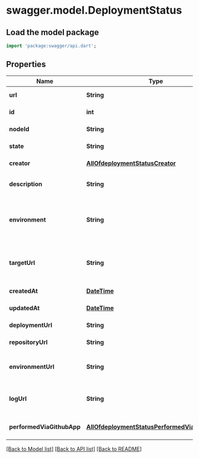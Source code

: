 # swagger.model.DeploymentStatus

## Load the model package
```dart
import 'package:swagger/api.dart';
```

## Properties
Name | Type | Description | Notes
------------ | ------------- | ------------- | -------------
**url** | **String** |  | [default to null]
**id** | **int** |  | [default to null]
**nodeId** | **String** |  | [default to null]
**state** | **String** | The state of the status. | [default to null]
**creator** | [**AllOfdeploymentStatusCreator**](AllOfdeploymentStatusCreator.md) |  | [default to null]
**description** | **String** | A short description of the status. | [default to &quot;&quot;]
**environment** | **String** | The environment of the deployment that the status is for. | [optional] [default to &quot;&quot;]
**targetUrl** | **String** | Deprecated: the URL to associate with this status. | [default to &quot;&quot;]
**createdAt** | [**DateTime**](DateTime.md) |  | [default to null]
**updatedAt** | [**DateTime**](DateTime.md) |  | [default to null]
**deploymentUrl** | **String** |  | [default to null]
**repositoryUrl** | **String** |  | [default to null]
**environmentUrl** | **String** | The URL for accessing your environment. | [optional] [default to &quot;&quot;]
**logUrl** | **String** | The URL to associate with this status. | [optional] [default to &quot;&quot;]
**performedViaGithubApp** | [**AllOfdeploymentStatusPerformedViaGithubApp**](AllOfdeploymentStatusPerformedViaGithubApp.md) |  | [optional] [default to null]

[[Back to Model list]](../README.md#documentation-for-models) [[Back to API list]](../README.md#documentation-for-api-endpoints) [[Back to README]](../README.md)

